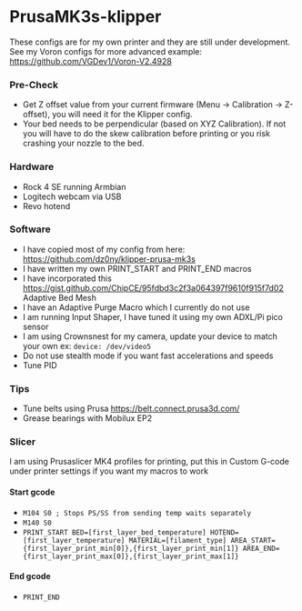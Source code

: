 # PrusaMK3s-klipper

These configs are for my own printer and they are still under development. See my Voron configs for more advanced example: https://github.com/VGDev1/Voron-V2.4928

### Pre-Check

- Get Z offset value from your current firmware (Menu -> Calibration -> Z-offset), you will need it for the Klipper config.
- Your bed needs to be perpendicular (based on XYZ Calibration). If not you will have to do the skew calibration before printing or you risk crashing your nozzle to the bed.

### Hardware
- Rock 4 SE running Armbian
- Logitech webcam via USB
- Revo hotend

### Software
- I have copied most of my config from here: https://github.com/dz0ny/klipper-prusa-mk3s
- I have written my own PRINT_START and PRINT_END macros
- I have incorporated this https://gist.github.com/ChipCE/95fdbd3c2f3a064397f9610f915f7d02 Adaptive Bed Mesh
- I have an Adaptive Purge Macro which I currently do not use
- I am running Input Shaper, I have tuned it using my own ADXL/Pi pico sensor
- I am using Crownsnest for my camera, update your device to match your own ex: `device: /dev/video5`
- Do not use stealth mode if you want fast accelerations and speeds
- Tune PID

### Tips
- Tune belts using Prusa https://belt.connect.prusa3d.com/
- Grease bearings with Mobilux EP2

### Slicer

I am using Prusaslicer MK4 profiles for printing, put this in Custom G-code under printer settings if you want my macros to work


#### Start gcode
- `M104 S0 ; Stops PS/SS from sending temp waits separately`
- `M140 S0`
- `PRINT_START BED=[first_layer_bed_temperature] HOTEND=[first_layer_temperature] MATERIAL=[filament_type] AREA_START={first_layer_print_min[0]},{first_layer_print_min[1]} AREA_END={first_layer_print_max[0]},{first_layer_print_max[1]}`

#### End gcode
- `PRINT_END`
